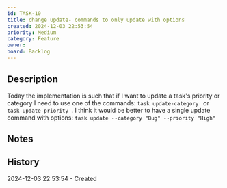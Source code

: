 ```yaml
---
id: TASK-10
title: change update- commands to only update with options
created: 2024-12-03 22:53:54
priority: Medium
category: Feature
owner: 
board: Backlog
---
```


## Description
Today the implementation is such that if I want to update a task's priority or category
I need to use one of the commands: `task update-category ` or `task update-priority `.
I think it would be better to have a single update command with options: 
`task update --category "Bug" --priority "High"`

## Notes


## History
2024-12-03 22:53:54 - Created
